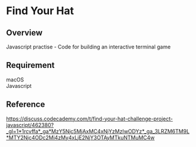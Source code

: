 # Find Your Hat

## Overview

Javascript practise - Code for building an interactive terminal game

## Requirement

macOS<br>
Javascript

## Reference

https://discuss.codecademy.com/t/find-your-hat-challenge-project-javascript/462380?_gl=1*1rcvffa*_ga*MzY5Njc5MjAxMC4xNjYzMzIwODYz*_ga_3LRZM6TM9L*MTY2Njc4ODc2Mi4zMy4xLjE2NjY3OTAyMTkuNTMuMC4w